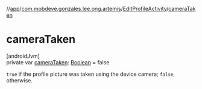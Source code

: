 //[app](../../../index.md)/[com.mobdeve.gonzales.lee.ong.artemis](../index.md)/[EditProfileActivity](index.md)/[cameraTaken](camera-taken.md)

# cameraTaken

[androidJvm]\
private var [cameraTaken](camera-taken.md): [Boolean](https://kotlinlang.org/api/latest/jvm/stdlib/kotlin/-boolean/index.html) = false

<code>true</code> if the profile picture was taken using the device camera; <code>false</code>, otherwise.
